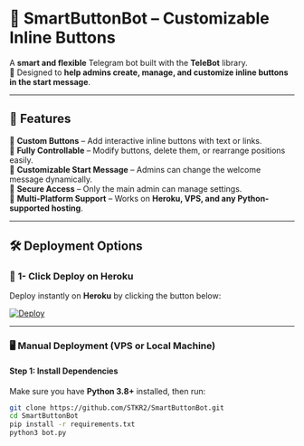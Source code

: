 # 🤖 SmartButtonBot – Customizable Inline Buttons  

A **smart and flexible** Telegram bot built with the **TeleBot** library.  
🚀 Designed to **help admins create, manage, and customize inline buttons in the start message**.  

---

## 🌟 Features  
🔹 **Custom Buttons** – Add interactive inline buttons with text or links.  
🔹 **Fully Controllable** – Modify buttons, delete them, or rearrange positions easily.  
🔹 **Customizable Start Message** – Admins can change the welcome message dynamically.  
🔹 **Secure Access** – Only the main admin can manage settings.  
🔹 **Multi-Platform Support** – Works on **Heroku, VPS, and any Python-supported hosting**.  

---

## 🛠 Deployment Options  

### 🚀 **1- Click Deploy on Heroku**  
Deploy instantly on **Heroku** by clicking the button below:  

[![Deploy](https://www.herokucdn.com/deploy/button.svg)](https://heroku.com/deploy?template=https://github.com/STKR2/SmartButtonBot)  

---

### 🖥 **Manual Deployment (VPS or Local Machine)**  
#### **Step 1: Install Dependencies**  
Make sure you have **Python 3.8+** installed, then run:  
```sh
git clone https://github.com/STKR2/SmartButtonBot.git
cd SmartButtonBot
pip install -r requirements.txt
python3 bot.py
